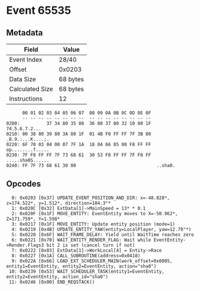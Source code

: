 # Event 65535

## Metadata

| Field           | Value    |
|-----------------|----------|
| Event Index     | 28/40    |
| Offset          | 0x0203   |
| Data Size       | 68 bytes |
| Calculated Size | 68 bytes |
| Instructions    | 12       |

```
      00 01 02 03 04 05 06 07  08 09 0A 0B 0C 0D 0E 0F
      -- -- -- -- -- -- -- --  -- -- -- -- -- -- -- --
0200:          37 34 80 35 80  36 80 37 80 32 10 80 1F     74.5.6.7.2...
0210: 00 38 80 39 80 3A 80 1F  01 4B F0 FF FF 7F 3B 80  .8.9.:...K....;.
0220: 6F 70 03 04 00 07 7F 1A  18 04 66 05 00 F8 FF FF  op........f.....
0230: 7F F8 FF FF 7F 73 68 61  30 53 F8 FF FF 7F F8 FF  .....sha0S......
0240: FF 7F 73 68 61 30 00                              ..sha0.         
```

## Opcodes

```
  0: 0x0203 [0x37] UPDATE_EVENT_POSITION_AND_DIR: x=-48.828*, z=174.522*, y=1.512*, direction=104.3°*
  1: 0x020C [0x32] ExtData[1]->MainSpeed = 13* * 0.1
  2: 0x020F [0x1F] MOVE_ENTITY: EventEntity moves to X=-50.962*, Z=171.759*, Y=1.598*
  3: 0x0217 [0x1F] MOVE_ENTITY: Update entity position (mode=1)
  4: 0x0219 [0x4B] UPDATE_ENTITY_YAW(entity=LocalPlayer, yaw=12.79°*)
  5: 0x0220 [0x6F] WAIT_FRAME_DELAY: Yield until WaitTime reaches zero
  6: 0x0221 [0x70] WAIT_ENTITY_RENDER_FLAG: Wait while EventEntity->Render.Flags3 bit 2 is set (cancel turn if not)
  7: 0x0222 [0x03] ExtData[1]->WorkLocal[4] = Entity->Race
  8: 0x0227 [0x1A] CALL_SUBROUTINE(address=0x0418)
  9: 0x022A [0x66] LOAD_EXT_SCHEDULER_MAIN(work_offset=0x0005, entity1=EventEntity, entity2=EventEntity, action="sha0")
 10: 0x0239 [0x53] WAIT_SCHEDULER_TASK(entity1=EventEntity, entity2=EventEntity, action_id="sha0")
 11: 0x0246 [0x00] END_REQSTACK()
```
